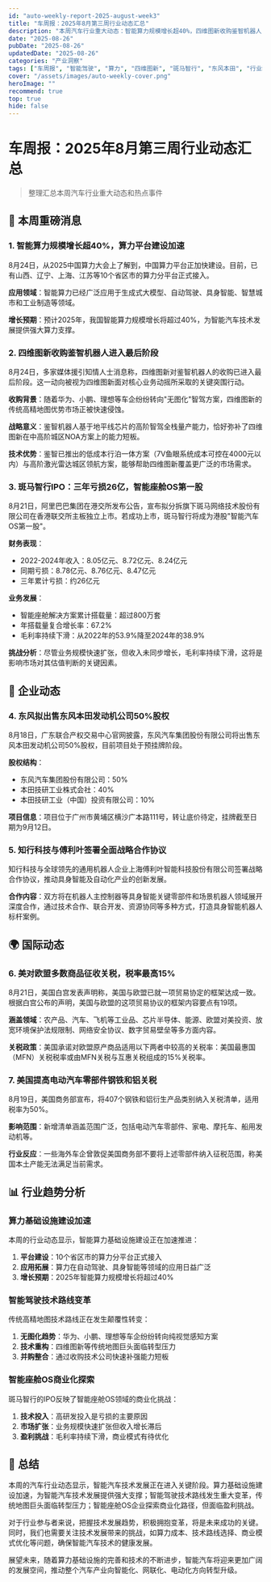 ```yaml
---
id: "auto-weekly-report-2025-august-week3"
title: "车周报：2025年8月第三周行业动态汇总"
description: "本周汽车行业重大动态：智能算力规模增长超40%，四维图新收购鉴智机器人，斑马智行IPO三年亏26亿，东风出售本田发动机股权等热点事件汇总"
date: "2025-08-26"
pubDate: "2025-08-26"
updatedDate: "2025-08-26"
categories: "产业洞察"
tags: ["车周报", "智能驾驶", "算力", "四维图新", "斑马智行", "东风本田", "行业动态"]
cover: "/assets/images/auto-weekly-cover.png"
heroImage: ""
recommend: true
top: true
hide: false
---
```


# 车周报：2025年8月第三周行业动态汇总

> 整理汇总本周汽车行业重大动态和热点事件

## 🚀 本周重磅消息

### 1. 智能算力规模增长超40%，算力平台建设加速

8月24日，从2025中国算力大会上了解到，中国算力平台正加快建设。目前，已有山西、辽宁、上海、江苏等10个省区市的算力分平台正式接入。

**应用领域**：智能算力已经广泛应用于生成式大模型、自动驾驶、具身智能、智慧城市和工业制造等领域。

**增长预期**：预计2025年，我国智能算力规模增长将超过40%，为智能汽车技术发展提供强大算力支撑。

### 2. 四维图新收购鉴智机器人进入最后阶段

8月24日，多家媒体援引知情人士消息称，四维图新对鉴智机器人的收购已进入最后阶段。这一动向被视为四维图新面对核心业务动摇所采取的关键突围行动。

**收购背景**：随着华为、小鹏、理想等车企纷纷转向"无图化"智驾方案，四维图新的传统高精地图优势市场正被快速侵蚀。

**战略意义**：鉴智机器人基于地平线芯片的高阶智驾全栈量产能力，恰好弥补了四维图新在中高阶城区NOA方案上的能力短板。

**技术优势**：鉴智已推出的低成本行泊一体方案（7V鱼眼系统成本可控在4000元以内）与高阶激光雷达城区领航方案，能够帮助四维图新覆盖更广泛的市场需求。

### 3. 斑马智行IPO：三年亏损26亿，智能座舱OS第一股

8月21日，阿里巴巴集团在港交所发布公告，宣布拟分拆旗下斑马网络技术股份有限公司在香港联交所主板独立上市。若成功上市，斑马智行将成为港股"智能汽车OS第一股"。

**财务表现**：
- 2022-2024年收入：8.05亿元、8.72亿元、8.24亿元
- 同期亏损：8.78亿元、8.76亿元、8.47亿元
- 三年累计亏损：约26亿元

**业务发展**：
- 智能座舱解决方案累计搭载量：超过800万套
- 年搭载量复合增长率：67.2%
- 毛利率持续下滑：从2022年的53.9%降至2024年的38.9%

**挑战分析**：尽管业务规模快速扩张，但收入未同步增长，毛利率持续下滑，这将是影响市场对其估值判断的关键因素。

## 💼 企业动态

### 4. 东风拟出售东风本田发动机公司50%股权

8月18日，广东联合产权交易中心官网披露，东风汽车集团股份有限公司将出售东风本田发动机公司50%股权，目前项目处于预挂牌阶段。

**股权结构**：
- 东风汽车集团股份有限公司：50%
- 本田技研工业株式会社：40%
- 本田技研工业（中国）投资有限公司：10%

**项目信息**：项目位于广州市黄埔区横沙广本路111号，转让底价待定，挂牌截至日期为9月12日。

### 5. 知行科技与傅利叶签署全面战略合作协议

知行科技与全球领先的通用机器人企业上海傅利叶智能科技股份有限公司签署战略合作协议，推动具身智能及自动化产业的创新发展。

**合作内容**：双方将在机器人主控制器等具身智能关键零部件和场景机器人领域展开深度合作，通过技术合作、联合开发、资源协同等多种方式，打造具身智能机器人标杆案例。

## 🌍 国际动态

### 6. 美对欧盟多数商品征收关税，税率最高15%

8月21日，美国白宫发表声明称，美国与欧盟已就一项贸易协定的框架达成一致。根据白宫公布的声明，美国与欧盟的这项贸易协议的框架内容要点有19项。

**涵盖领域**：农产品、汽车、飞机等工业品、芯片半导体、能源、欧盟对美投资、放宽环境保护法规限制、网络安全协议、数字贸易壁垒等多方面内容。

**关税政策**：美国承诺对欧盟原产商品适用以下两者中较高的关税率：美国最惠国（MFN）关税税率或由MFN关税与互惠关税组成的15%关税率。

### 7. 美国提高电动汽车零部件钢铁和铝关税

8月19日，美国商务部宣布，将407个钢铁和铝衍生产品类别纳入关税清单，适用税率为50%。

**影响范围**：新增清单涵盖范围广泛，包括电动汽车零部件、家电、摩托车、船用发动机等。

**行业反应**：一些海外车企曾敦促美国商务部不要将上述零部件纳入征税范围，称美国本土产能无法满足当前需求。

## 📊 行业趋势分析

### 算力基础设施建设加速

本周的行业动态显示，智能算力基础设施建设正在加速推进：

1. **平台建设**：10个省区市的算力分平台正式接入
2. **应用拓展**：算力在自动驾驶、具身智能等领域的应用日益广泛
3. **增长预期**：2025年智能算力规模增长将超过40%

### 智能驾驶技术路线变革

传统高精地图技术路线正在发生颠覆性转变：

1. **无图化趋势**：华为、小鹏、理想等车企纷纷转向纯视觉感知方案
2. **技术重构**：四维图新等传统地图巨头面临转型压力
3. **并购整合**：通过收购技术公司快速补强能力短板

### 智能座舱OS商业化探索

斑马智行的IPO反映了智能座舱OS领域的商业化挑战：

1. **技术投入**：高研发投入是亏损的主要原因
2. **市场扩张**：业务规模快速扩张但收入增长滞后
3. **盈利挑战**：毛利率持续下滑，商业模式有待优化

## 📝 总结

本周的汽车行业动态显示，智能汽车技术发展正在进入关键阶段。算力基础设施建设加速，为智能汽车技术发展提供强大支撑；智能驾驶技术路线发生重大变革，传统地图巨头面临转型压力；智能座舱OS企业探索商业化路径，但面临盈利挑战。

对于行业参与者来说，把握技术发展趋势，积极拥抱变革，将是未来成功的关键。同时，我们也需要关注技术发展带来的挑战，如算力成本、技术路线选择、商业模式优化等问题，确保智能汽车技术的健康发展。

展望未来，随着算力基础设施的完善和技术的不断进步，智能汽车将迎来更加广阔的发展空间，推动整个汽车产业向智能化、网联化、电动化方向转型升级。
